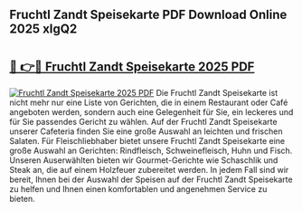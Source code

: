 ## Fruchtl Zandt Speisekarte PDF Download Online 2025 xIgQ2

# <h2><a href="http://gc61wri.nevu.top/?p=Fruchtl+Zandt+Speisekarte">🔗 👉🔴 Fruchtl Zandt Speisekarte 2025 PDF</a></h2>

[![Fruchtl Zandt Speisekarte 2025 PDF](https://i.imgur.com/dBaPXMq.png)](http://gc61wri.nevu.top/?p=Fruchtl+Zandt+Speisekarte)
Die Fruchtl Zandt Speisekarte ist nicht mehr nur eine Liste von Gerichten, die in einem Restaurant oder Café angeboten werden, sondern auch eine Gelegenheit für Sie, ein leckeres und für Sie passendes Gericht zu wählen. Auf der Fruchtl Zandt Speisekarte unserer Cafeteria finden Sie eine große Auswahl an leichten und frischen Salaten. Für Fleischliebhaber bietet unsere Fruchtl Zandt Speisekarte eine große Auswahl an Gerichten: Rindfleisch, Schweinefleisch, Huhn und Fisch. Unseren Auserwählten bieten wir Gourmet-Gerichte wie Schaschlik und Steak an, die auf einem Holzfeuer zubereitet werden. In jedem Fall sind wir bereit, Ihnen bei der Auswahl der Speisen auf der Fruchtl Zandt Speisekarte zu helfen und Ihnen einen komfortablen und angenehmen Service zu bieten.

